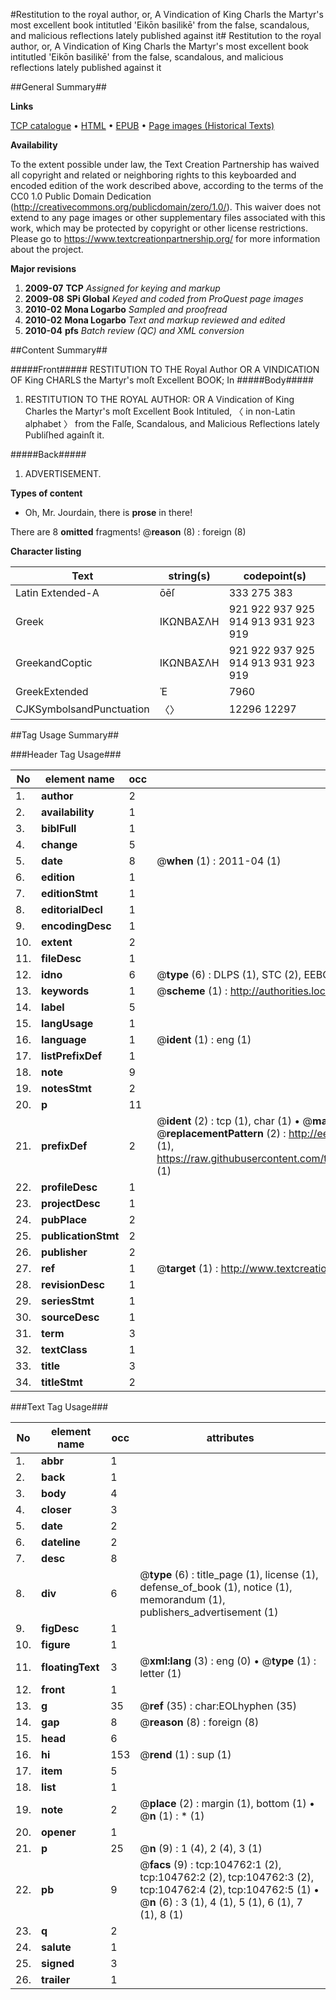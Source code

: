 #Restitution to the royal author, or, A Vindication of King Charls the Martyr's most excellent book intitutled 'Eikōn basilikē' from the false, scandalous, and malicious reflections lately published against it#
Restitution to the royal author, or, A Vindication of King Charls the Martyr's most excellent book intitutled 'Eikōn basilikē' from the false, scandalous, and malicious reflections lately published against it

##General Summary##

**Links**

[TCP catalogue](http://www.ota.ox.ac.uk/tcp/)  • 
[HTML](http://tei.it.ox.ac.uk/tcp/Texts-HTML/free/A70/A70389.html)  • 
[EPUB](http://tei.it.ox.ac.uk/tcp/Texts-EPUB/free/A70/A70389.epub) • 
[Page images (Historical Texts)](https://historicaltexts.jisc.ac.uk/eebo-16015414e)

**Availability**

To the extent possible under law, the Text Creation Partnership has waived all copyright and related or neighboring rights to this keyboarded and encoded edition of the work described above, according to the terms of the CC0 1.0 Public Domain Dedication (http://creativecommons.org/publicdomain/zero/1.0/). This waiver does not extend to any page images or other supplementary files associated with this work, which may be protected by copyright or other license restrictions. Please go to https://www.textcreationpartnership.org/ for more information about the project.

**Major revisions**

1. __2009-07__ __TCP__ *Assigned for keying and markup*
1. __2009-08__ __SPi Global__ *Keyed and coded from ProQuest page images*
1. __2010-02__ __Mona Logarbo__ *Sampled and proofread*
1. __2010-02__ __Mona Logarbo__ *Text and markup reviewed and edited*
1. __2010-04__ __pfs__ *Batch review (QC) and XML conversion*

##Content Summary##

#####Front#####
RESTITUTION TO THE Royal Author OR A VINDICATION OF King CHARLS the Martyr's moſt Excellent BOOK; In
#####Body#####

1. RESTITUTION TO THE ROYAL AUTHOR: OR A Vindication of King Charles the Martyr's moſt Excellent Book Intituled, 〈 in non-Latin alphabet 〉 from the Falſe, Scandalous, and Malicious Reflections lately Publiſhed againſt it.

#####Back#####

1. ADVERTISEMENT.

**Types of content**

  * Oh, Mr. Jourdain, there is **prose** in there!

There are 8 **omitted** fragments! 
 @__reason__ (8) : foreign (8)

**Character listing**


|Text|string(s)|codepoint(s)|
|---|---|---|
|Latin Extended-A|ōēſ|333 275 383|
|Greek|ΙΚΩΝΒΑΣΛΗ|921 922 937 925 914 913 931 923 919|
|GreekandCoptic|ΙΚΩΝΒΑΣΛΗ|921 922 937 925 914 913 931 923 919|
|GreekExtended|Ἐ|7960|
|CJKSymbolsandPunctuation|〈〉|12296 12297|

##Tag Usage Summary##

###Header Tag Usage###

|No|element name|occ|attributes|
|---|---|---|---|
|1.|__author__|2||
|2.|__availability__|1||
|3.|__biblFull__|1||
|4.|__change__|5||
|5.|__date__|8| @__when__ (1) : 2011-04 (1)|
|6.|__edition__|1||
|7.|__editionStmt__|1||
|8.|__editorialDecl__|1||
|9.|__encodingDesc__|1||
|10.|__extent__|2||
|11.|__fileDesc__|1||
|12.|__idno__|6| @__type__ (6) : DLPS (1), STC (2), EEBO-CITATION (1), OCLC (1), VID (1)|
|13.|__keywords__|1| @__scheme__ (1) : http://authorities.loc.gov/ (1)|
|14.|__label__|5||
|15.|__langUsage__|1||
|16.|__language__|1| @__ident__ (1) : eng (1)|
|17.|__listPrefixDef__|1||
|18.|__note__|9||
|19.|__notesStmt__|2||
|20.|__p__|11||
|21.|__prefixDef__|2| @__ident__ (2) : tcp (1), char (1)  •  @__matchPattern__ (2) : ([0-9\-]+):([0-9IVX]+) (1), (.+) (1)  •  @__replacementPattern__ (2) : http://eebo.chadwyck.com/downloadtiff?vid=$1&page=$2 (1), https://raw.githubusercontent.com/textcreationpartnership/Texts/master/tcpchars.xml#$1 (1)|
|22.|__profileDesc__|1||
|23.|__projectDesc__|1||
|24.|__pubPlace__|2||
|25.|__publicationStmt__|2||
|26.|__publisher__|2||
|27.|__ref__|1| @__target__ (1) : http://www.textcreationpartnership.org/docs/. (1)|
|28.|__revisionDesc__|1||
|29.|__seriesStmt__|1||
|30.|__sourceDesc__|1||
|31.|__term__|3||
|32.|__textClass__|1||
|33.|__title__|3||
|34.|__titleStmt__|2||


###Text Tag Usage###

|No|element name|occ|attributes|
|---|---|---|---|
|1.|__abbr__|1||
|2.|__back__|1||
|3.|__body__|4||
|4.|__closer__|3||
|5.|__date__|2||
|6.|__dateline__|2||
|7.|__desc__|8||
|8.|__div__|6| @__type__ (6) : title_page (1), license (1), defense_of_book (1), notice (1), memorandum (1), publishers_advertisement (1)|
|9.|__figDesc__|1||
|10.|__figure__|1||
|11.|__floatingText__|3| @__xml:lang__ (3) : eng (0)  •  @__type__ (1) : letter (1)|
|12.|__front__|1||
|13.|__g__|35| @__ref__ (35) : char:EOLhyphen (35)|
|14.|__gap__|8| @__reason__ (8) : foreign (8)|
|15.|__head__|6||
|16.|__hi__|153| @__rend__ (1) : sup (1)|
|17.|__item__|5||
|18.|__list__|1||
|19.|__note__|2| @__place__ (2) : margin (1), bottom (1)  •  @__n__ (1) : * (1)|
|20.|__opener__|1||
|21.|__p__|25| @__n__ (9) : 1 (4), 2 (4), 3 (1)|
|22.|__pb__|9| @__facs__ (9) : tcp:104762:1 (2), tcp:104762:2 (2), tcp:104762:3 (2), tcp:104762:4 (2), tcp:104762:5 (1)  •  @__n__ (6) : 3 (1), 4 (1), 5 (1), 6 (1), 7 (1), 8 (1)|
|23.|__q__|2||
|24.|__salute__|1||
|25.|__signed__|3||
|26.|__trailer__|1||
